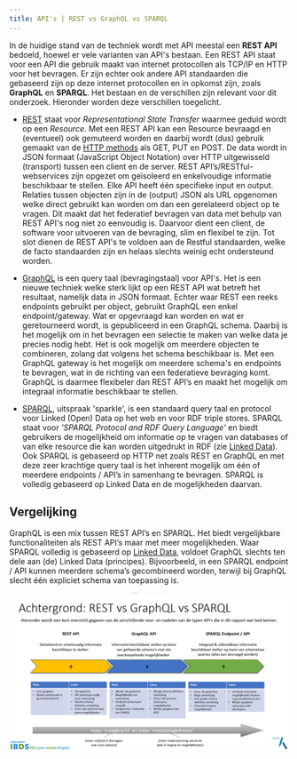 ```yaml
---
title: API's | REST vs GraphQL vs SPARQL
---
```

In de huidige stand van de techniek wordt met API meestal een **REST API** bedoeld, hoewel er vele
varianten van API's bestaan. Een REST API staat voor een API die gebruik maakt van internet
protocollen als TCP/IP en HTTP voor het bevragen. Er zijn echter ook andere API standaarden die
gebaseerd zijn op deze internet protocollen en in opkomst zijn, zoals **GraphQL** en **SPARQL**. Het
bestaan en de verschillen zijn relevant voor dit onderzoek. Hieronder worden deze verschillen
toegelicht.

- [REST](https://roy.gbiv.com/pubs/dissertation/rest_arch_style.htm) staat voor _Representational
  State Transfer_ waarmee geduid wordt op een _Resource_. Met een REST API kan een Resource bevraagd
  en (eventueel) ook gemuteerd worden en daarbij wordt (dus) gebruik gemaakt van de [HTTP
  methods](https://www.rfc-editor.org/rfc/rfc9110.html#name-method-definitions) als GET, PUT en
  POST. De data wordt in JSON formaat (JavaScript Object Notation) over HTTP uitgewisseld
  (transport) tussen een client en de server. REST API’s/RESTful-webservices zijn opgezet om
  geïsoleerd en enkelvoudige informatie beschikbaar te stellen. Elke API heeft één specifieke input
  en output. Relaties tussen objecten zijn in de (output) JSON als URL opgenomen welke direct
  gebruikt kan worden om dan een gerelateerd object op te vragen. Dit maakt dat het federatief bevragen van data met behulp van REST API's nog niet zo eenvoudig is. Daarvoor dient een client, de software voor uitvoeren van de bevraging, slim en flexibel te zijn. Tot slot dienen de REST API's te voldoen aan de Restful standaarden, welke de facto standaarden zijn en helaas slechts weinig echt ondersteund worden.

- [GraphQL](https://spec.graphql.org/) is een query taal (bevragingstaal) voor API's. Het is een
  nieuwe techniek welke sterk lijkt op een REST API wat betreft het resultaat, namelijk data in JSON
  formaat. Echter waar REST een reeks endpoints gebruikt per object, gebruikt GraphQL een enkel
  endpoint/gateway. Wat er opgevraagd kan worden en wat er geretourneerd wordt, is gepubliceerd in een
  GraphQL schema. Daarbij is het mogelijk om in het bevragen een selectie te maken van welke data je
  precies nodig hebt. Het is ook mogelijk om meerdere objecten te combineren, zolang dat volgens het
  schema beschikbaar is. Met een GraphQL gateway is het mogelijk om meerdere schema's en endpoints
  te bevragen, wat in de richting van een federatieve bevraging komt. GraphQL is daarmee flexibeler
  dan REST API’s en maakt het mogelijk om integraal informatie beschikbaar te stellen.
  
- [SPARQL](https://en.wikipedia.org/wiki/SPARQL), uitspraak 'sparkle', is een standaard query taal
  en protocol voor Linked (Open) Data op het web en voor RDF triple stores. SPARQL staat voor
  _'SPARQL Protocol and RDF Query Language'_ en biedt gebruikers de mogelijkheid om informatie op te
  vragen van databases of van elke resource die kan worden uitgedrukt in RDF (zie [Linked
  Data](./linkeddata.md)). Ook SPARQL is gebaseerd op HTTP net zoals REST en GraphQL en met deze
  zeer krachtige query taal is het inherent mogelijk om één of meerdere endpoints / API’s in
  samenhang te bevragen. SPARQL is volledig gebaseerd op Linked Data en de mogelijkheden daarvan.

## Vergelijking
GraphQL is een mix tussen REST API’s en SPARQL. Het biedt vergelijkbare
functionaliteiten als REST API’s maar met meer mogelijkheden. Waar SPARQL volledig is gebaseerd op
[Linked Data](./linkeddata.md), voldoet GraphQL slechts ten dele aan (de) Linked Data (principes).
Bijvoorbeeld, in een SPARQL endpoint / API kunnen meerdere schema’s gecombineerd worden, terwijl bij
GraphQL slecht één expliciet schema van toepassing is.

![Achtergrond: REST vs GraphQL vs SPARQL](images/achtergrond-rest-graphql-sparql.png)
